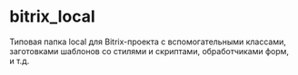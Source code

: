# bitrix_local
Типовая папка local для Bitrix-проекта с вспомогательными классами, заготовками шаблонов со стилями и скриптами, обработчиками форм, и т.д.

